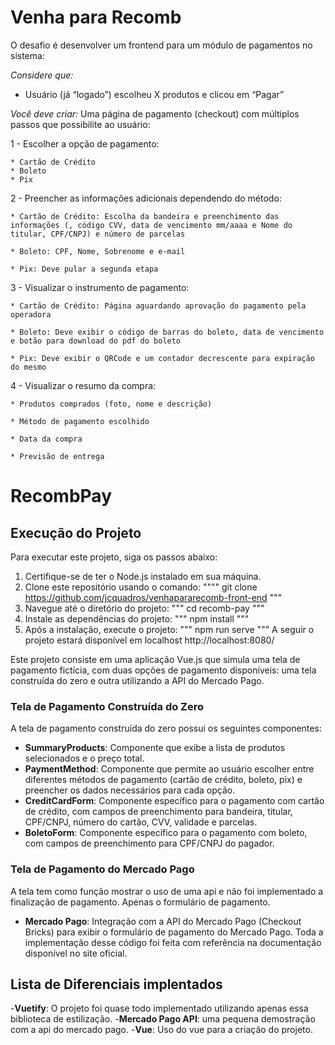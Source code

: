 # Venha para Recomb

O desafio é desenvolver um frontend para um módulo de pagamentos no sistema:

*Considere que:*
- Usuário (já “logado”) escolheu X produtos e clicou em “Pagar”

*Você deve criar:*
Uma página de pagamento (checkout) com múltiplos passos 
que possibilite ao usuário:

1 - Escolher a opção de pagamento:
	
 	* Cartão de Crédito
 	* Boleto
 	* Pix

2 - Preencher as informações adicionais dependendo do método:
	
 	* Cartão de Crédito: Escolha da bandeira e preenchimento das informações (, código CVV, data de vencimento mm/aaaa e Nome do titular, CPF/CNPJ) e número de parcelas
 	
  	* Boleto: CPF, Nome, Sobrenome e e-mail
	
 	* Pix: Deve pular a segunda etapa

3 - Visualizar o instrumento de pagamento:
	
 	* Cartão de Crédito: Página aguardando aprovação do pagamento pela operadora
	
 	* Boleto: Deve exibir o código de barras do boleto, data de vencimento e botão para download do pdf do boleto
	
 	* Pix: Deve exibir o QRCode e um contador decrescente para expiração do mesmo

4 - Visualizar o resumo da compra:
	
 	* Produtos comprados (foto, nome e descrição)
	
 	* Método de pagamento escolhido
	
 	* Data da compra
	
 	* Previsão de entrega


# RecombPay

## Execução do Projeto
Para executar este projeto, siga os passos abaixo:

1. Certifique-se de ter o Node.js instalado em sua máquina.
2. Clone este repositório usando o comando:
""""
git clone https://github.com/jcquadros/venhapararecomb-front-end
"""
3. Navegue até o diretório do projeto:
"""
cd recomb-pay
"""
4. Instale as dependências do projeto:
"""
npm install
"""
5. Após a instalação, execute o projeto:
"""
npm run serve
"""
A seguir o projeto estará disponível em localhost http://localhost:8080/

Este projeto consiste em uma aplicação Vue.js que simula uma tela de pagamento fictícia, com duas opções de pagamento disponíveis: uma tela construída do zero e outra utilizando a API do Mercado Pago.

### Tela de Pagamento Construída do Zero
A tela de pagamento construída do zero possui os seguintes componentes:
- **SummaryProducts**: Componente que exibe a lista de produtos selecionados e o preço total.
- **PaymentMethod**: Componente que permite ao usuário escolher entre diferentes métodos de pagamento (cartão de crédito, boleto, pix) e preencher os dados necessários para cada opção.
- **CreditCardForm**: Componente específico para o pagamento com cartão de crédito, com campos de preenchimento para bandeira, titular, CPF/CNPJ, número do cartão, CVV, validade e parcelas.
- **BoletoForm**: Componente específico para o pagamento com boleto, com campos de preenchimento para CPF/CNPJ do pagador.

### Tela de Pagamento do Mercado Pago
A tela tem como função mostrar o uso de uma api e não foi implementado a finalização de pagamento. Apenas o formulário de pagamento.
- **Mercado Pago**: Integração com a API do Mercado Pago (Checkout Bricks) para exibir o formulário de pagamento do Mercado Pago. Toda a implementação desse código foi feita com referência na documentação disponível no site oficial.

## Lista de Diferenciais implentados
-**Vuetify**: O projeto foi quase todo implementado utilizando apenas essa biblioteca de estilização.
-**Mercado Pago API**: uma pequena demostração com a api do mercado pago. 
-**Vue**: Uso do vue para a criação do projeto.